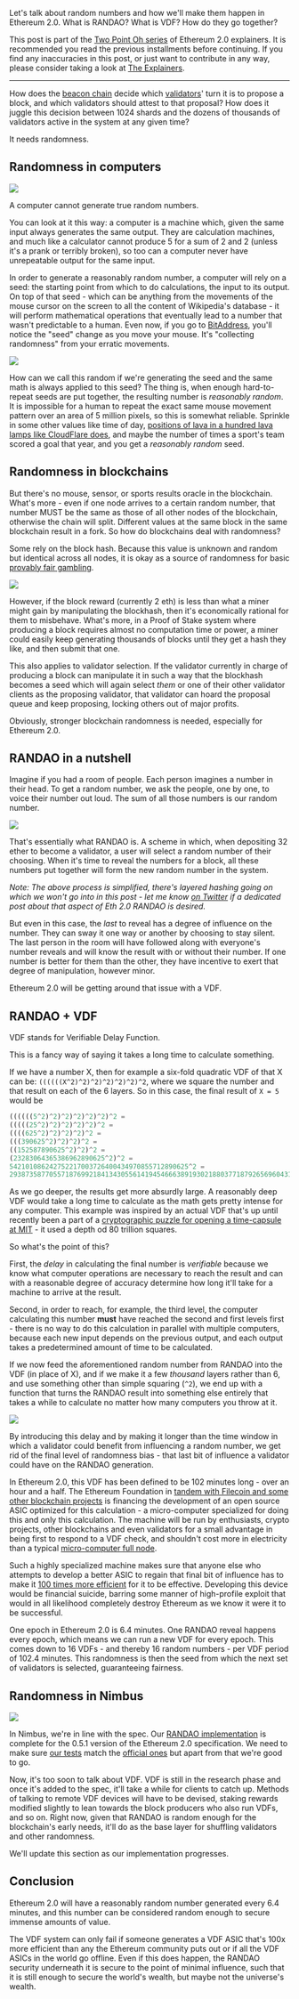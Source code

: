 Let's talk about random numbers and how we'll make them happen in Ethereum 2.0. What is RANDAO? What is VDF? How do they go together?

This post is part of the [Two Point Oh series](https://our.status.im/tag/two-point-oh) of Ethereum 2.0 explainers. It is recommended you read the previous installments before continuing. If you find any inaccuracies in this post, or just want to contribute in any way, please consider taking a look at [The Explainers](https://github.com/status-im/the-explainers/).

---

How does the [beacon chain](https://our.status.im/two-point-oh-the-beacon-chain/) decide which [validators](https://our.status.im/two-point-oh-explaining-validators/)' turn it is to propose a block, and which validators should attest to that proposal? How does it juggle this decision between 1024 shards and the dozens of thousands of validators active in the system at any given time?

It needs randomness.

## Randomness in computers

![](https://our.status.im/content/images/2019/05/dice-wide.png)

A computer cannot generate true random numbers.

You can look at it this way: a computer is a machine which, given the same input always generates the same output. They are calculation machines, and much like a calculator cannot produce 5 for a sum of 2 and 2 (unless it's a prank or terribly broken), so too can a computer never have unrepeatable output for the same input.

In order to generate a reasonably random number, a computer will rely on a seed: the starting point from which to do calculations, the input to its output. On top of that seed - which can be anything from the movements of the mouse cursor on the screen to all the content of Wikipedia's database - it will perform mathematical operations that eventually lead to a number that wasn't predictable to a human. Even now, if you go to [BitAddress](https://www.bitaddress.org), you'll notice the "seed" change as you move your mouse. It's "collecting randomness" from your erratic movements.

![](https://our.status.im/content/images/2019/05/cursor-random.png)

How can we call this random if we're generating the seed and the same math is always applied to this seed? The thing is, when enough hard-to-repeat seeds are put together, the resulting number is _reasonably random_. It is impossible for a human to repeat the exact same mouse movement pattern over an area of 5 million pixels, so this is somewhat reliable. Sprinkle in some other values like time of day, [positions of lava in a hundred lava lamps like CloudFlare does](https://blog.cloudflare.com/randomness-101-lavarand-in-production/), and maybe the number of times a sport's team scored a goal that year, and you get a _reasonably random_ seed.

## Randomness in blockchains

But there's no mouse, sensor, or sports results oracle in the blockchain. What's more - even if one node arrives to a certain random number, that number MUST be the same as those of all other nodes of the blockchain, otherwise the chain will split. Different values at the same block in the same blockchain result in a fork. So how do blockchains deal with randomness?

Some rely on the block hash. Because this value is unknown and random but identical across all nodes, it is okay as a source of randomness for basic [provably fair gambling](https://bitfalls.com/2018/03/29/gambling-blockchain-provably-fair-mean/).

![](https://our.status.im/content/images/2019/05/casino.png)

However, if the block reward (currently 2 eth) is less than what a miner might gain by manipulating the blockhash, then it's economically rational for them to misbehave. What's more, in a Proof of Stake system where producing a block requires almost no computation time or power, a miner could easily keep generating thousands of blocks until they get a hash they like, and then submit that one. 

This also applies to validator selection. If the validator currently in charge of producing a block can manipulate it in such a way that the blockhash becomes a seed which will again select _them_ or one of their other validator clients as the proposing validator, that validator can hoard the proposal queue and keep proposing, locking others out of major profits.

Obviously, stronger blockchain randomness is needed, especially for Ethereum 2.0.

## RANDAO in a nutshell

Imagine if you had a room of people. Each person imagines a number in their head. To get a random number, we ask the people, one by one, to voice their number out loud. The sum of all those numbers is our random number.

![](https://our.status.im/content/images/2019/05/auctions.jpg)

That's essentially what RANDAO is. A scheme in which, when depositing 32 ether to become a validator, a user will select a random number of their choosing. When it's time to reveal the numbers for a block, all these numbers put together will form the new random number in the system.

_Note: The above process is simplified, there's layered hashing going on which we won't go into in this post - let me know [on Twitter](https://twitter.com/bitfalls) if a dedicated post about that aspect of Eth 2.0 RANDAO is desired._

But even in this case, the _last_ to reveal has a degree of influence on the number. They can sway it one way or another by choosing to stay silent. The last person in the room will have followed along with everyone's number reveals and will know the result with or without their number. If one number is better for them than the other, they have incentive to exert that degree of manipulation, however minor.

Ethereum 2.0 will be getting around that issue with a VDF.

## RANDAO + VDF

VDF stands for Verifiable Delay Function.

This is a fancy way of saying it takes a long time to calculate something.

If we have a number X, then for example a six-fold quadratic VDF of that X can be: `((((((X^2)^2)^2)^2)^2)^2)^2`, where we square the number and that result on each of the 6 layers. So in this case, the final result of `X = 5` would be  

```js
((((((5^2)^2)^2)^2)^2)^2)^2 =
(((((25^2)^2)^2)^2)^2)^2 =
((((625^2)^2)^2)^2)^2 =
(((390625^2)^2)^2)^2 =
((152587890625^2)^2)^2 =
(23283064365386962890625^2)^2 =
542101086242752217003726400434970855712890625^2 =
293873587705571876992184134305561419454666389193021880377187926569604314863681793212890625
```

As we go deeper, the results get more absurdly large. A reasonably deep VDF would take a long time to calculate as the math gets pretty intense for any computer. This example was inspired by an actual VDF that's up until recently been a part of a [cryptographic puzzle for opening a time-capsule at MIT](https://www.wired.com/story/a-programmer-solved-a-20-year-old-forgotten-crypto-puzzle/) - it used a depth od 80 trillion squares.

So what's the point of this?

First, the _delay_ in calculating the final number is _verifiable_ because we know what computer operations are necessary to reach the result and can with a reasonable degree of accuracy determine how long it'll take for a machine to arrive at the result.

Second, in order to reach, for example, the third level, the computer calculating this number **must** have reached the second and first levels first - there is no way to do this calculation in parallel with multiple computers, because each new input depends on the previous output, and each output takes a predetermined amount of time to be calculated.

If we now feed the aforementioned random number from RANDAO into the VDF (in place of X), and if we make it a few _thousand_ layers rather than 6, and use something other than simple squaring (`^2`), we end up with a function that turns the RANDAO result into something else entirely that takes a while to calculate no matter how many computers you throw at it.

![](https://our.status.im/content/images/2019/05/comps.png)

By introducing this delay and by making it longer than the time window in which a validator could benefit from influencing a random number, we get rid of the final level of randomness bias - that last bit of influence a validator could have on the RANDAO generation.

In Ethereum 2.0, this VDF has been defined to be 102 minutes long - over an hour and a half. The Ethereum Foundation in [tandem with Filecoin and some other blockchain projects](https://filecoin.io/blog/collaboration-on-vdfs/) is financing the development of an open source ASIC optimized for this calculation - a micro-computer specialized for doing this and only this calculation. The machine will be run by enthusiasts, crypto projects, other blockchains and even validators for a small advantage in being first to respond to a VDF check, and shouldn't cost more in electricity than a typical [micro-computer full node](https://twitter.com/bitfalls/status/1115167449849237504). 

Such a highly specialized machine makes sure that anyone else who attempts to develop a better ASIC to regain that final bit of influence has to make it [100 times more efficient](https://www.zeroknowledge.fm/74) for it to be effective. Developing this device would be financial suicide, barring some manner of high-profile exploit that would in all likelihood completely destroy Ethereum as we know it were it to be successful.

One epoch in Ethereum 2.0 is 6.4 minutes. One RANDAO reveal happens every epoch, which means we can run a new VDF for every epoch. This comes down to 16 VDFs - and thereby 16 random numbers - per VDF period of 102.4 minutes. This randomness is then the seed from which the next set of validators is selected, guaranteeing fairness.

## Randomness in Nimbus

![](https://our.status.im/content/images/2019/05/header.png)

In Nimbus, we're in line with the spec. Our [RANDAO implementation](https://github.com/status-im/nim-beacon-chain/blob/46b4154ce809d80078b5887db3f2a43ef17bce71/beacon_chain/spec/validator.nim#L15-L17) is complete for the 0.5.1 version of the Ethereum 2.0 specification. We need to make sure [our tests](https://github.com/status-im/nim-beacon-chain/blob/c53de3e/tests/test_validator.nim#L28) match the [official ones](https://github.com/ethereum/eth2.0-spec-tests) but apart from that we're good to go.

Now, it's too soon to talk about VDF. VDF is still in the research phase and once it's added to the spec, it'll take a while for clients to catch up. Methods of talking to remote VDF devices will have to be devised, staking rewards modified slightly to lean towards the block producers who also run VDFs, and so on. Right now, given that RANDAO is random enough for the blockchain's early needs, it'll do as the base layer for shuffling validators and other randomness.

We'll update this section as our implementation progresses.

## Conclusion

Ethereum 2.0 will have a reasonably random number generated every 6.4 minutes, and this number can be considered random enough to secure immense amounts of value. 

The VDF system can only fail if someone generates a VDF ASIC that's 100x more efficient than any the Ethereum community puts out or if all the VDF ASICs in the world go offline. Even if this does happen, the RANDAO security underneath it is secure to the point of minimal influence, such that it is still enough to secure the world's wealth, but maybe not the universe's wealth.